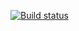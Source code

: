 [![Build status](https://ci.appveyor.com/api/projects/status/a0e15d350454s8q9?svg=true)](https://ci.appveyor.com/project/Girych/selenide)